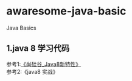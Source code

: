 # awaresome-java-basic
Java Basics

## 1.java 8 学习代码
  参考1:[《尚硅谷_Java8新特性》](https://www.bilibili.com/video/av35195879?p=1)  
  参考2:《java8 实战》 
